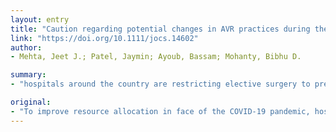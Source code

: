 ```yaml
---
layout: entry
title: "Caution regarding potential changes in AVR practices during the COVID-19 pandemic"
link: "https://doi.org/10.1111/jocs.14602"
author:
- Mehta, Jeet J.; Patel, Jaymin; Ayoub, Bassam; Mohanty, Bibhu D.

summary:
- "hospitals around the country are restricting elective surgery to preserve ventilators, operating rooms, ICU beds and protect anesthesiologists. For patients with severe aortic stenosis, efforts to bring treatment to symptomatic patients might lead to favored use of catheter based management using minimalist techniques. Some patients with well tested surgical indications for valve replacement may be treated by catheter-based methods."

original:
- "To improve resource allocation in face of the COVID-19 pandemic, hospitals around the country are restricting the performance of elective surgery to preserve ventilators, operating rooms, ICU beds and protect anesthesiologists. For patients with severe aortic stenosis, efforts to bring treatment to symptomatic patients amid this pandemic might lead to favored use of catheter based management using minimalist techniques that do not require these elements. In this context, some patients with well tested surgical indications for valve replacement may be treated by catheter-based methods. It is important that outcomes for these cases are followed closely both at respective sites and in national registries. As we recover from this pandemic, surgical cases should once again be driven by multi-disciplinary discussion and clinical trial data, and not a mentality of crisis management."
---
```


